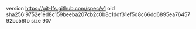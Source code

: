 version https://git-lfs.github.com/spec/v1
oid sha256:9752e1ed8c159beeba207cb2c0b8c1ddf31ef5d8c66dd6895ea7645792bc56fb
size 907
